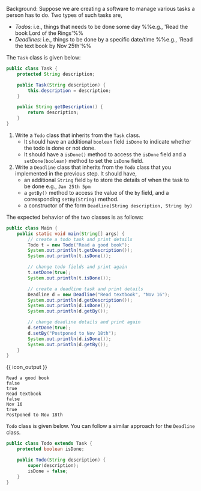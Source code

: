 <panel header="{{ icon_Q }} inherit the `Task` class">
<question>

Background: Suppose we are creating a software to manage various tasks a person has to do. Two types of such tasks are,
* _Todos_: i.e., things that needs to be done some day %%e.g., 'Read the book Lord of the Rings'%%
* _Deadlines_: i.e., things to be done by a specific date/time %%e.g., 'Read the text book by Nov 25th'%%

The `Task` class is given below:

```java
public class Task {
    protected String description;

    public Task(String description) {
        this.description = description;
    }

    public String getDescription() {
        return description;
    }
}
```

1. Write a `Todo` class that inherits from the `Task` class.
   * It should have an additional `boolean` field `isDone` to indicate whether the todo is done or not done.
   * It should have a `isDone()` method to access the `isDone` field and a `setDone(boolean)` method to set the `isDone` field.
2. Write a `Deadline` class that inherits from the `Todo` class that you implemented in the previous step. It should have,
   * an additional `String` field `by` to store the details of when the task to be done e.g., `Jan 25th 5pm`
   * a `getBy()` method to access the value of the `by` field, and a corresponding `setBy(String)` method.
   * a constructor of the form `Deadline(String description, String by)`

The expected behavior of the two classes is as follows:

```java
public class Main {
    public static void main(String[] args) {
        // create a todo task and print details
        Todo t = new Todo("Read a good book");
        System.out.println(t.getDescription());
        System.out.println(t.isDone());

        // change todo fields and print again
        t.setDone(true);
        System.out.println(t.isDone());

        // create a deadline task and print details
        Deadline d = new Deadline("Read textbook", "Nov 16");
        System.out.println(d.getDescription());
        System.out.println(d.isDone());
        System.out.println(d.getBy());

        // change deadline details and print again
        d.setDone(true);
        d.setBy("Postponed to Nov 18th");
        System.out.println(d.isDone());
        System.out.println(d.getBy());
    }
}
```
{{ icon_output }}
```
Read a good book
false
true
Read textbook
false
Nov 16
true
Postponed to Nov 18th
```

<div slot="hint">

`Todo` class is given below. You can follow a similar approach for the `Deadline` class.

```java
public class Todo extends Task {
    protected boolean isDone;

    public Todo(String description) {
        super(description);
        isDone = false;
    }
}
```

</div>
</question>
</panel>
